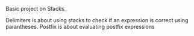 
Basic project on Stacks.

Delimiters is about using stacks to check if an expression is correct using parantheses.
Postfix is about evaluating postfix expressions
